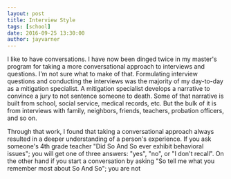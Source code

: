 ```yaml
---
layout: post
title: Interview Style
tags: [school]
date: 2016-09-25 13:30:00
author: jayvarner
---
```

I like to have conversations. I have now been dinged twice in my master's program for taking a more conversational approach to interviews and questions. I'm not sure what to make of that. Formulating interview questions and conducting the interviews was the majority of my day-to-day as a mitigation specialist. A mitigation specialist develops a narrative to convince a jury to not sentence someone to death. Some of that narrative is built from school, social service, medical records, etc. But the bulk of it is from interviews with family, neighbors, friends, teachers, probation officers, and so on.

Through that work, I found that taking a conversational approach always resulted in a deeper understanding of a person's experience. If you ask someone's 4th grade teacher "Did So And So ever exhibit behavioral issues"; you will get one of three answers: "yes", "no", or "I don't recall". On the other hand if you start a conversation by asking "So tell me what you remember most about So And So"; you are not 

